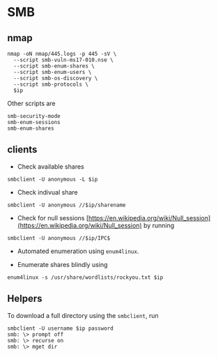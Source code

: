 # SMB

## nmap

````shell
nmap -oN nmap/445.logs -p 445 -sV \
  --script smb-vuln-ms17-010.nse \
  --script smb-enum-shares \
  --script smb-enum-users \
  --script smb-os-discovery \
  --script smb-protocols \
  $ip
````

Other scripts are

```shell
smb-security-mode
smb-enum-sessions
smb-enum-shares
```

## clients

- Check available shares

```shell
smbclient -U anonymous -L $ip
```

- Check indivual share

```shell
smbclient -U anonymous //$ip/sharename
```

- Check for null sessions [https://en.wikipedia.org/wiki/Null_session](https://en.wikipedia.org/wiki/Null_session) by running

```shell
smbclient -U anonymous //$ip/IPC$
```
- Automated enumeration using `enum4linux`.

- Enumerate shares blindly using

```shell
enum4linux -s /usr/share/wordlists/rockyou.txt $ip
```

## Helpers

To download a full directory using the `smbclient`, run

```shell
smbclient -U username $ip password
smb: \> prompt off
smb: \> recurse on
smb: \> mget dir
```
